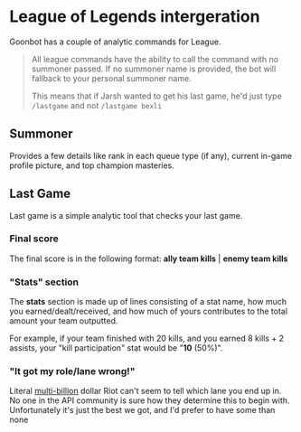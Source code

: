 # League of Legends intergeration
Goonbot has a couple of analytic commands for League.

> All league commands have the ability to call the command with no summoner passed. If no summoner name is provided, the bot will fallback to your personal summoner name.
> 
> This means that if Jarsh wanted to get his last game, he'd just type `/lastgame` and not `/lastgame bexli`

## Summoner
Provides a few details like rank in each queue type (if any), current in-game profile picture, and top champion masteries.

## Last Game
Last game is a simple analytic tool that checks your last game.

### Final score
The final score is in the following format: **ally team kills** | **enemy team kills**

### "Stats" section
The **stats** section is made up of lines consisting of a stat name, how much you earned/dealt/received, and how much of yours contributes to the total amount your team outputted.

For example, if your team finished with 20 kills, and you earned 8 kills + 2 assists, your "kill participation" stat would be "**10** (50%)".

### "It got my role/lane wrong!"
Literal [multi-billion](https://levvvel.com/riot-games-statistics/) dollar Riot can't seem to tell which lane you end up in. No one in the API community is sure how they determine this to begin with. Unfortunately it's just the best we got, and I'd prefer to have some than none